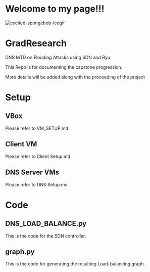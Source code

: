 # Welcome to my page!!!

![excited-spongebob-icegif](https://github.com/Water-Meloon/GradResearch/assets/118586545/7b02d69e-8b7b-463c-a231-1fcdfa5945b6)

# GradResearch
DNS MTD on Flooding Attacks using SDN and Ryu

This Repo is for documenting the capstone progression.

More details will be added along with the proceeding of the project

# Setup

## VBox

Please refer to VM_SETUP.md

## Client VM

Please refer to Client Setup.md

## DNS Server VMs

Please refer to DNS Setup.md

# Code

## DNS_LOAD_BALANCE.py

This is the code for the SDN controller.

## graph.py

This is the code for generating the resulting Load-balancing graph.
